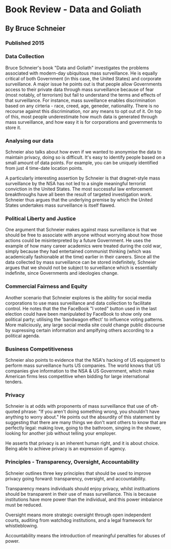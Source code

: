 # Book Review - Data and Goliath
## By Bruce Schneier
### Published 2015

### Data Collection
Bruce Schneier's book "Data and Goliath" investigates the problems associated with modern-day ubiquitous mass surveillance. He is equally critical of both Government (in this case, the United States) and corporate surveillance. 
A major issue he points out is that people allow Governments access to their private data through mass surveillance because of fear (most notably, of terrorism) but fail to understand the terms and effects of that surveillance. For instance, mass suveillance enables discrimination based on any cirteria - race, creed, age, geneder, nationality. There is no recourse against this discrimination, nor any means to opt out of it. On top of this, most people underestimate how much data is generated through mass surveillance, and how easy it is for corporations and governments to store it.

### Analysing our data
Schneier also talks about how even if we wanted to anonymise the data to maintain privacy, doing so is difficult. It's easy to identify people based on a small amount of data points. For example, you can be uniquely identified from just 4 time-date location points.

A particularly interesting assertion by Schneier is that dragnet-style mass surveillance by the NSA has not led to a single meaningful terrorist conviction in the United States. The most successful law enforcement breakthroughs have all been the result of targeted investigation work. Schneier thus argues that the underlying premise by which the United States undertakes mass surveillance is itself flawed.

### Political Liberty and Justice
One argument that Schneier makes against mass surveillance is that we should be free to associate with anyone without worrying about how those actions could be misinterpreted by a future Government. He uses the example of how many career academics were treated during the cold war, simply because they had entertained communist thinking (which was academically fashionable at the time) earlier in their careers. Since all the data collected by mass surveillance can be stored indefinitely, Schneier argues that we should not be subject to surveillance which is essentially indefinite, since Governments and ideologies change.

### Commercial Fairness and Equity
Another scenario that Schneier explores is the ability for social media corporations to use mass surveillance and data collection to facilitate control. He notes that the the FaceBook "I voted" button used in the last election could have been manipulated by FaceBook to show only one political party; utilising the 'bandwagon effect' to influence voting patterns. More maliciously, any large social media site could change public discourse by supressing certain information and amplfying others according to a political agenda.

### Business Competitiveness
Schneier also points to evidence that the NSA's hacking of US equipment to perform mass surveillance hurts US companies. The world knows that US companies give information to the NSA & US Government, which make American firms less competitive when bidding for large international tenders.

### Privacy
Schneier is at odds with proponents of mass surveillance that use of oft-quoted phrase: "If you aren't doing something wrong, you shouldn't have anything to worry about." He points out the absurdity of this statement by suggesting that there are many things we don't want others to know that are perfectly legal: making love, going to the bathroom, singing in the shower, looking for another job without telling your employer.

He asserts that privacy is an inherent human right, and it is about choice. Being able to achieve privacy is an expression of agency.

### Principles - Transparency, Oversight, Accountability
Schneier outlines three key principles that should be used to improve privacy going forward: transparency, oversight, and accountability. 

Transparency means individuals should enjoy privacy, whilst instituations should be transparent in their use of mass surveillance. This is because institutions have more power than the individual, and this power imbalance must be reduced.

Oversight means more strategic oversight through open independent courts, auditing from watchdog institutions, and a legal framework for whistleblowing.

Accountability means the introduction of meaningful penalties for abuses of power.
